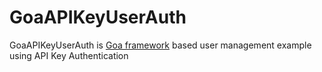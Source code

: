 # GoaAPIKeyUserAuth 
 GoaAPIKeyUserAuth  is [Goa framework] based user management example using API Key Authentication 

   [Goa framework]:<https://goa.design>
   
